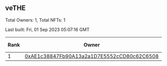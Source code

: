 ## veTHE

Total Owners: 1, Total NFTs: 1

Last built: Fri, 01 Sep 2023 05:07:16 GMT

| Rank | Owner | Voting Power | Influence | NFTs Id |
| --- | --- | --- | --- | --- |
  | 1 | [0xAE1c38847Fb90A13a2a1D7E5552cCD80c62C6508](https://debank.com/profile/0xAE1c38847Fb90A13a2a1D7E5552cCD80c62C6508?chain=bsc) | 2,528,009.759 | 3.61482% | 1 |